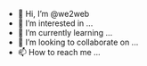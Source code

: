 - 👋 Hi, I’m @we2web
- 👀 I’m interested in ...
- 🌱 I’m currently learning ...
- 💞️ I’m looking to collaborate on ...
- 📫 How to reach me ...

<!---
we2web/we2web is a ✨ special ✨ repository because its `README.md` (this file) appears on your GitHub profile.
You can click the Preview link to take a look at your changes.
--->
